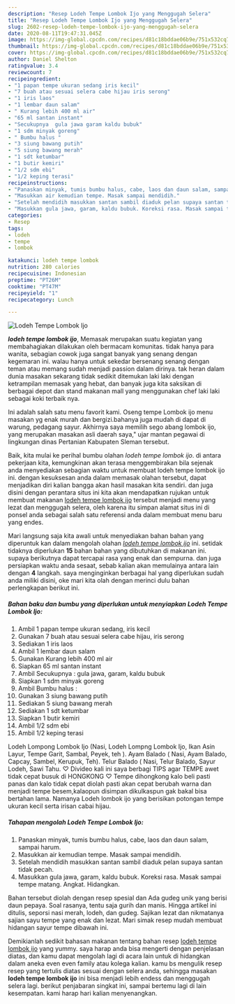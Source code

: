 ```yaml
---
description: "Resep Lodeh Tempe Lombok Ijo yang Menggugah Selera"
title: "Resep Lodeh Tempe Lombok Ijo yang Menggugah Selera"
slug: 2602-resep-lodeh-tempe-lombok-ijo-yang-menggugah-selera
date: 2020-08-11T19:47:31.045Z
image: https://img-global.cpcdn.com/recipes/d81c18bddae06b9e/751x532cq70/lodeh-tempe-lombok-ijo-foto-resep-utama.jpg
thumbnail: https://img-global.cpcdn.com/recipes/d81c18bddae06b9e/751x532cq70/lodeh-tempe-lombok-ijo-foto-resep-utama.jpg
cover: https://img-global.cpcdn.com/recipes/d81c18bddae06b9e/751x532cq70/lodeh-tempe-lombok-ijo-foto-resep-utama.jpg
author: Daniel Shelton
ratingvalue: 3.4
reviewcount: 7
recipeingredient:
- "1 papan tempe ukuran sedang iris kecil"
- "7 buah atau sesuai selera cabe hijau iris serong"
- "1 iris laos"
- "1 lembar daun salam"
- " Kurang lebih 400 ml air"
- "65 ml santan instant"
- "Secukupnya  gula jawa garam kaldu bubuk"
- "1 sdm minyak goreng"
- " Bumbu halus "
- "3 siung bawang putih"
- "5 siung bawang merah"
- "1 sdt ketumbar"
- "1 butir kemiri"
- "1/2 sdm ebi"
- "1/2 keping terasi"
recipeinstructions:
- "Panaskan minyak, tumis bumbu halus, cabe, laos dan daun salam, sampai harum."
- "Masukkan air kemudian tempe. Masak sampai mendidih."
- "Setelah mendidih masukkan santan sambil diaduk pelan supaya santan tidak pecah."
- "Masukkan gula jawa, garam, kaldu bubuk. Koreksi rasa. Masak sampai tempe matang. Angkat. Hidangkan."
categories:
- Resep
tags:
- lodeh
- tempe
- lombok

katakunci: lodeh tempe lombok 
nutrition: 280 calories
recipecuisine: Indonesian
preptime: "PT26M"
cooktime: "PT47M"
recipeyield: "1"
recipecategory: Lunch

---
```



![Lodeh Tempe Lombok Ijo](https://img-global.cpcdn.com/recipes/d81c18bddae06b9e/751x532cq70/lodeh-tempe-lombok-ijo-foto-resep-utama.jpg)

<b><i>lodeh tempe lombok ijo</i></b>, Memasak merupakan suatu kegiatan yang membahagiakan dilakukan oleh bermacam komunitas. tidak hanya para wanita, sebagian cowok juga sangat banyak yang senang dengan kegemaran ini. walau hanya untuk sekedar bersenang senang dengan teman atau memang sudah menjadi passion dalam dirinya. tak heran dalam dunia masakan sekarang tidak sedikit ditemukan laki laki dengan ketrampilan memasak yang hebat, dan banyak juga kita saksikan di berbagai depot dan stand makanan mall yang menggunakan chef laki laki sebagai koki terbaik nya.

Ini adalah salah satu menu favorit kami. Oseng tempe Lombok ijo menu masakan yg enak murah dan bergizi.bahanya juga mudah di dapat di warung, pedagang sayur. Akhirnya saya memilih sego abang lombok ijo, yang merupakan masakan asli daerah saya,&#34; ujar mantan pegawai di lingkungan dinas Pertanian Kabupaten Sleman tersebut.

Baik, kita mulai ke perihal bumbu olahan <i>lodeh tempe lombok ijo</i>. di antara pekerjaan kita, kemungkinan akan terasa menggembirakan bila sejenak anda menyediakan sebagian waktu untuk membuat lodeh tempe lombok ijo ini. dengan kesuksesan anda dalam memasak olahan tersebut, dapat menjadikan diri kalian bangga akan hasil masakan kita sendiri. dan juga disini dengan perantara situs ini kita akan mendapatkan rujukan untuk membuat makanan <u>lodeh tempe lombok ijo</u> tersebut menjadi menu yang lezat dan menggugah selera, oleh karena itu simpan alamat situs ini di ponsel anda sebagai salah satu referensi anda dalam membuat menu baru yang endes.


Mari langsung saja kita awali untuk menyediakan bahan bahan yang diperuntuk kan dalam mengolah olahan <u><i>lodeh tempe lombok ijo</i></u> ini. setidak tidaknya diperlukan <b>15</b> bahan bahan yang dibutuhkan di makanan ini. supaya berikutnya dapat tercapai rasa yang enak dan sempurna. dan juga persiapkan waktu anda sesaat, sebab kalian akan memulainya antara lain dengan <b>4</b> langkah. saya menginginkan berbagai hal yang diperlukan sudah anda miliki disini, oke mari kita olah dengan merinci dulu bahan perlengkapan berikut ini.

<!--inarticleads1-->

##### Bahan baku dan bumbu yang diperlukan untuk menyiapkan Lodeh Tempe Lombok Ijo:

1. Ambil 1 papan tempe ukuran sedang, iris kecil
1. Gunakan 7 buah atau sesuai selera cabe hijau, iris serong
1. Sediakan 1 iris laos
1. Ambil 1 lembar daun salam
1. Gunakan  Kurang lebih 400 ml air
1. Siapkan 65 ml santan instant
1. Ambil Secukupnya : gula jawa, garam, kaldu bubuk
1. Siapkan 1 sdm minyak goreng
1. Ambil  Bumbu halus :
1. Gunakan 3 siung bawang putih
1. Sediakan 5 siung bawang merah
1. Sediakan 1 sdt ketumbar
1. Siapkan 1 butir kemiri
1. Ambil 1/2 sdm ebi
1. Ambil 1/2 keping terasi


Lodeh Lompong Lombok Ijo (Nasi, Lodeh Lompng Lombok Ijo, Ikan Asin Layur, Tempe Garit, Sambal, Peyek, teh ). Ayam Balado ( Nasi, Ayam Balado, Capcay, Sambel, Kerupuk, Teh). Telur Balado ( Nasi, Telur Balado, Sayur Lodeh, Sawi Tahu. ♡ Divideo kali ini saya berbagi TIPS agar TEMPE awet tidak cepat busuk di HONGKONG ♡ Tempe dihongkong kalo beli pasti panas dan kalo tidak cepat diolah pasti akan cepat berubah warna dan menjadi tempe besem,kalaopun disimpan dikulkaspun gak bakal bisa bertahan lama. Namanya Lodeh lombok ijo yang berisikan potongan tempe ukuran kecil serta irisan cabai hijau. 

<!--inarticleads2-->

##### Tahapan mengolah Lodeh Tempe Lombok Ijo:

1. Panaskan minyak, tumis bumbu halus, cabe, laos dan daun salam, sampai harum.
1. Masukkan air kemudian tempe. Masak sampai mendidih.
1. Setelah mendidih masukkan santan sambil diaduk pelan supaya santan tidak pecah.
1. Masukkan gula jawa, garam, kaldu bubuk. Koreksi rasa. Masak sampai tempe matang. Angkat. Hidangkan.


Bahan tersebut diolah dengan resep spesial dan Ada gudeg unik yang berisi daun pepaya. Soal rasanya, tentu saja gurih dan manis. Hingga artikel ini ditulis, seporsi nasi merah, lodeh, dan gudeg. Sajikan lezat dan nikmatanya sajian sayu tempe yang enak dan lezat. Mari simak resep mudah membuat hidangan sayur tempe dibawah ini. 

Demikianlah sedikit bahasan makanan tentang bahan resep <u>lodeh tempe lombok ijo</u> yang yummy. saya harap anda bisa mengerti dengan penjelasan diatas, dan kamu dapat mengolah lagi di acara lain untuk di hidangkan dalam aneka even even family atau kolega kalian. kamu bs mengulik resep resep yang tertulis diatas sesuai dengan selera anda, sehingga masakan <b>lodeh tempe lombok ijo</b> ini bisa menjadi lebih endess dan menggugah selera lagi. berikut penjabaran singkat ini, sampai bertemu lagi di lain kesempatan. kami harap hari kalian menyenangkan.
